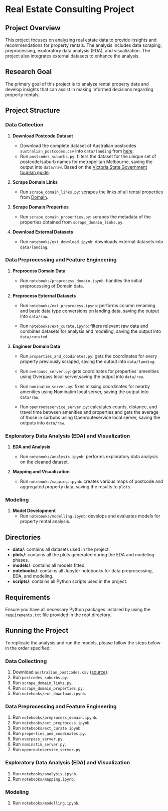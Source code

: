 # Real Estate Consulting Project

## Project Overview
This project focuses on analyzing real estate data to provide insights and recommendations for property rentals. The analysis includes data scraping, preprocessing, exploratory data analysis (EDA), and visualization. The project also integrates external datasets to enhance the analysis.

## Research Goal
The primary goal of this project is to analyze rental property data and develop insights that can assist in making informed decisions regarding property rentals.

## Project Structure

### Data Collection
1. **Download Postcode Dataset**
   - Download the complete dataset of Australian postcodes `australian_postcodes.csv` into `data/landing` from [here](https://github.com/matthewproctor/australianpostcodes).
   - Run `postcodes_suburbs.py`: filters the dataset for the unique set of postcode/suburb names for metropolitan Melbourne, saving the output into `data/raw`. Based on the [Victoria State Government tourism guide](https://www.tourismnortheast.com.au/wp-content/uploads/sites/54/Metro-Melb-Postcodes-Factsheet.pdf).

2. **Scrape Domain Links**
   - Run `scrape_domain_links.py`: scrapes the links of all rental properties from [Domain](https://www.domain.com.au).

3. **Scrape Domain Properties**
   - Run `scrape_domain_properties.py`: scrapes the metadata of the properties obtained from `scrape_domain_links.py`.

4. **Download External Datasets**
   - Run `notebooks/ext_download.ipynb`: downloads external datasets into `data/landing`.

### Data Preprocessing and Feature Engineering
1. **Preprocess Domain Data**
   - Run `notebooks/preprocess_domain.ipynb`: handles the initial preprocessing of Domain data.

2. **Preprocess External Datasets**
   - Run `notebooks/ext_preprocess.ipynb`: performs column renaming and basic data type conversions on landing data, saving the output into `data/raw`.

   - Run `notebooks/ext_curate.ipynb`: filters relevant raw data and combines datasets for analysis and modeling, saving the output into `data/curated`.

3. **Engineer Domain Data**
   - Run `properties_and_coodinates.py`: gets the coordinates for every property previously scraped, saving the output into `data/landing`.

   - Run `overpass_server.py`: gets coordinates for properties' amenities using Overpass local server,saving the output into `data/raw`.

   - Run `nominatim_server.py`: fixes missing coordinates for nearby amenities using Nominatim local server, saving the output into `data/raw`.

   - Run `openrouteservice_server.py`: calculates counts, distance, and travel time between amenities and properties and gets the average of those in surbubs using Openrouteservice local server, saving the outputs into `data/raw`.

### Exploratory Data Analysis (EDA) and Visualization
1. **EDA and Analysis**
   - Run `notebooks/analysis.ipynb`: performs exploratory data analysis on the cleaned dataset.

2. **Mapping and Visualization**
   - Run `notebooks/mapping.ipynb`: creates various maps of postcode and aggregated property data, saving the results to `plots`.

### Modeling
1. **Model Development**
   - Run `notebooks/modelling.ipynb`: develops and evaluates models for property rental analysis.

## Directories
- **data/**: contains all datasets used in the project.
- **plots/**: contains all the plots generated during the EDA and modeling phases.
- **models/**: contains all models fitted.
- **notebooks/**: contains all Jupyter notebooks for data preprocessing, EDA, and modeling.
- **scripts/**: contains all Python scripts used in the project.

## Requirements
Ensure you have all necessary Python packages installed by using the `requirements.txt` file provided in the root directory.

## Running the Project
To replicate the analysis and run the models, please follow the steps below in the order specified:

### Data Collectinng
1. Download `australian_postcodes.csv` ([source](https://github.com/matthewproctor/australianpostcodes)).
2. Run `postcodes_suburbs.py`.
3. Run `scrape_domain_links.py`.
4. Run `scrape_domain_properties.py`.
5. Run `notebooks/ext_download.ipynb`.

### Data Preprocessing and Feature Engineering
1. Run `notebooks/preprocess_domain.ipynb`.
2. Run `notebooks/ext_preprocess.ipynb`.
3. Run `notebooks/ext_curate.ipynb`.
2. Run `properties_and_coodinates.py`.
3. Run `overpass_server.py`.
4. Run `nominatim_server.py`.
5. Run `openrouteservice_server.py`.

### Exploratory Data Analysis (EDA) and Visualization
1. Run `notebooks/analysis.ipynb`.
2. Run `notebooks/mapping.ipynb`.

### Modeling
1. Run `notebooks/modelling.ipynb`.

